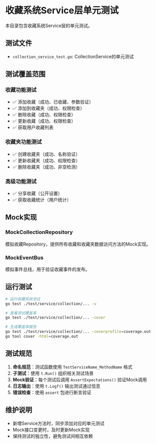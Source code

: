 # 收藏系统Service层单元测试

本目录包含收藏系统Service层的单元测试。

## 测试文件

- `collection_service_test.go`: CollectionService的单元测试

## 测试覆盖范围

### 收藏功能测试
- ✅ 添加收藏（成功、已收藏、参数验证）
- ✅ 添加到收藏夹（成功、权限检查）
- ✅ 删除收藏（成功、权限检查）
- ✅ 更新收藏（成功、权限检查）
- ✅ 获取用户收藏列表

### 收藏夹功能测试
- ✅ 创建收藏夹（成功、名称验证）
- ✅ 更新收藏夹（成功、权限检查）
- ✅ 删除收藏夹（成功、非空检测）

### 高级功能测试
- ✅ 分享收藏（公开设置）
- ✅ 获取收藏统计（用户统计）

## Mock实现

### MockCollectionRepository
模拟收藏Repository，提供所有收藏和收藏夹数据访问方法的Mock实现。

### MockEventBus
模拟事件总线，用于验证收藏事件的发布。

## 运行测试

```bash
# 运行收藏系统测试
go test ./test/service/collection/... -v

# 查看测试覆盖率
go test ./test/service/collection/... -cover

# 生成覆盖率报告
go test ./test/service/collection/... -coverprofile=coverage.out
go tool cover -html=coverage.out
```

## 测试规范

1. **命名规范**：测试函数使用 `TestServiceName_MethodName` 格式
2. **子测试**：使用 `t.Run()` 组织相关测试场景
3. **Mock验证**：每个测试后调用 `AssertExpectations()` 验证Mock调用
4. **日志输出**：使用 `t.Logf()` 输出测试通过信息
5. **错误检查**：使用 `assert` 包进行断言验证

## 维护说明

- 新增Service方法时，同步添加对应的单元测试
- Mock接口变更时，及时更新Mock实现
- 保持测试的独立性，避免测试间相互依赖

